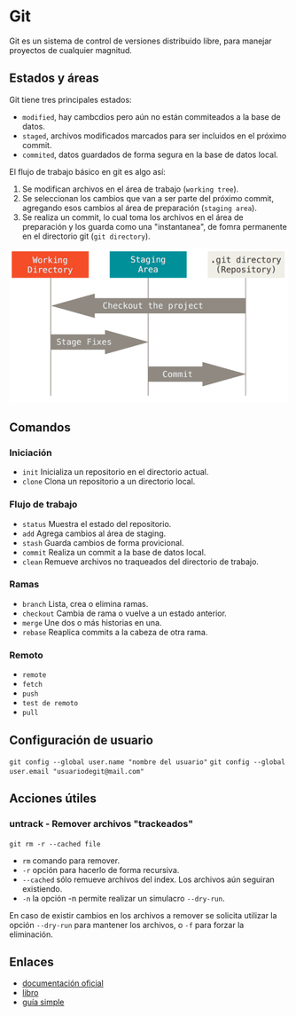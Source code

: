 # Git

Git es un sistema de control de versiones distribuido libre, para manejar proyectos de cualquier magnitud.

## Estados y áreas

Git tiene tres principales estados:

- `modified`, hay cambcdios pero aún no están commiteados a la base de datos.
- `staged`, archivos modificados marcados para ser incluidos en el próximo commit.
- `commited`, datos guardados de forma segura en la base de datos local.

El flujo de trabajo básico en git es algo así:

1. Se modifican archivos en el área de trabajo (`working tree`).
2. Se seleccionan los cambios que van a ser parte del próximo commit, agregando esos cambios al área de preparación (`staging area`).
3. Se realiza un commit, lo cual toma los archivos en el área de preparación y los guarda como una "instantanea", de fomra permanente en el directorio git (`git directory`).

![Estados y áreas](./img/git_areas.png)

## Comandos

### Iniciación

- `init` Inicializa un repositorio en el directorio actual.
- `clone` Clona un repositorio a un directorio local.

### Flujo de trabajo

- `status` Muestra el estado del repositorio.
- `add` Agrega cambios al área de staging.
- `stash` Guarda cambios de forma provicional.
- `commit` Realiza un commit a la base de datos local.
- `clean` Remueve archivos no traqueados del directorio de trabajo.

### Ramas

- `branch` Lista, crea o elimina ramas.
- `checkout` Cambia de rama o vuelve a un estado anterior.
- `merge` Une dos o más historias en una.
- `rebase` Reaplica commits a la cabeza de otra rama.

### Remoto

- `remote`
- `fetch`
- `push`
- `test de remoto`
- `pull`

## Configuración de usuario

`git config --global user.name "nombre del usuario"`
`git config --global user.email "usuariodegit@mail.com"`

## Acciones útiles

### untrack - Remover archivos "trackeados"

`git rm -r --cached file`

- `rm` comando para remover.
- `-r` opción para hacerlo de forma recursiva.
- `--cached` sólo remueve archivos del index. Los archivos aún seguiran existiendo.
- `-n` la opción -n permite realizar un simulacro `--dry-run`.

En caso de existir cambios en los archivos a remover se solicita utilizar la opción `--dry-run`
para mantener los archivos, o `-f` para forzar la eliminación.

## Enlaces

- [documentación oficial](https://git-scm.com/doc)
- [libro](https://git-scm.com/book/en/v2)
- [guía simple](http://rogerdudler.github.io/git-guide/)
